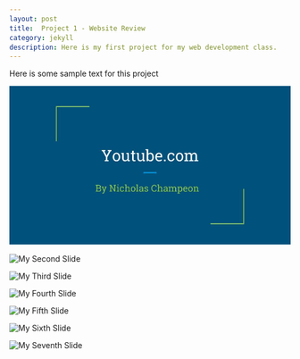 ```yaml
---
layout: post
title:  Project 1 - Website Review
category: jekyll 
description: Here is my first project for my web development class.
---
```


Here is some sample text for this project

![My First Slide](https://raw.githubusercontent.com/Maynard-Schools/jekyll-setup-NIkko41/master/assets/img/Web%20Development%20project.jpg)

![My Second Slide]()

![My Third Slide]()

![My Fourth Slide]()

![My Fifth Slide]()

![My Sixth Slide]()

![My Seventh Slide]()

